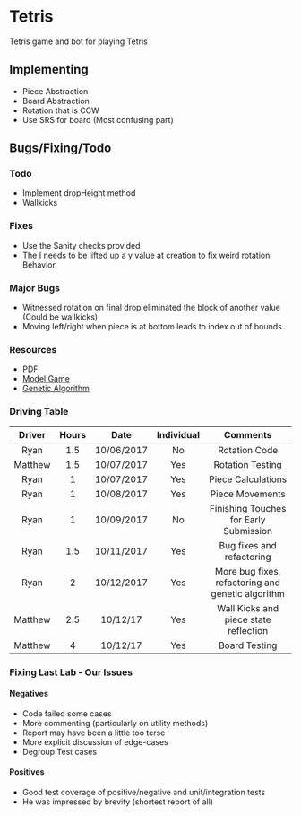 # Tetris
Tetris game and bot for playing Tetris

## Implementing
* Piece Abstraction
* Board Abstraction
* Rotation that is CCW
* Use SRS for board (Most confusing part)

## Bugs/Fixing/Todo
### Todo
* Implement dropHeight method
* Wallkicks
### Fixes
* Use the Sanity checks provided
* The I needs to be lifted up a y value at creation to fix weird rotation Behavior
### Major Bugs
* Witnessed rotation on final drop eliminated the block of another value (Could be wallkicks)
* Moving left/right when piece is at bottom leads to index out of bounds

### Resources
* [PDF](https://d1b10bmlvqabco.cloudfront.net/attach/j6uasov5t8x37n/idlsqw8r5ys6zf/j86fig7u1oib/prog4.pdf)
* [Model Game](http://tetris.com/play-tetris/)
* [Genetic Algorithm](https://codemyroad.wordpress.com/2013/04/14/tetris-ai-the-near-perfect-player/)

### Driving Table

| Driver | Hours | Date | Individual | Comments |
|:---:|:---:|:---:|:---:|:---:|
|Ryan|1.5|10/06/2017|No|Rotation Code|
|Matthew|1.5|10/07/2017|Yes|Rotation Testing|
|Ryan|1|10/07/2017|Yes|Piece Calculations|
|Ryan|1|10/08/2017|Yes|Piece Movements|
|Ryan|1|10/09/2017|No|Finishing Touches for Early Submission|
|Ryan|1.5|10/11/2017|Yes|Bug fixes and refactoring|
|Ryan|2|10/12/2017|Yes|More bug fixes, refactoring and genetic algorithm|
|Matthew|2.5|10/12/17|Yes|Wall Kicks and piece state reflection|
|Matthew|4|10/12/17|Yes|Board Testing|

### Fixing Last Lab - Our Issues
#### Negatives
* Code failed some cases
* More commenting (particularly on utility methods)
* Report may have been a little too terse
* More explicit discussion of edge-cases
* Degroup Test cases
#### Positives
* Good test coverage of positive/negative and unit/integration tests
* He was impressed by brevity (shortest report of all)
